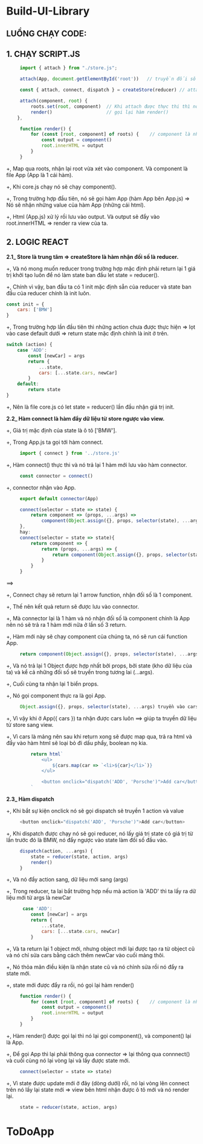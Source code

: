 # Build-UI-Library

## LUỒNG CHẠY CODE:
## 1. CHẠY SCRIPT.JS
   ```javascript
        import { attach } from "./store.js";
   ```
   ```javascript
        attach(App, document.getElementById('root'))   // truyền đối số: component và  root.
   ```
   ```javascript
        const { attach, connect, dispatch } = createStore(reducer) // attach import từ createStore.
   ``` 
   ```javascript         
        attach(component, root) {
            roots.set(root, component)  // Khi attach được thực thi thì nó set root là key, component là value.
            render()                    // gọi lại hàm render()
       },
   ```  
   ```javascript
        function render() {         
            for (const [root, component] of roots) {    // component là những thành phần chứa view.
                const output = component()
                root.innerHTML = output
            }
        }
   ```

+, Map qua roots, nhận lại root vừa xét vào component. Và component là file App (App là 1 cái hàm).

+, Khi core.js chạy nó sẽ chạy component().

+, Trong trường hợp đầu tiên, nó sẽ gọi hàm App (hàm App bên App.js) => Nó sẽ nhận những value của hàm App (những cái html).

+, Html (App.js) xử lý rồi lưu vào output. Và output sẽ đẩy vào root.innerHTML => render ra view của ta.

## 2. LOGIC REACT

   **2.1_ Store là trung tâm => createStore là hàm nhận đối số là reducer.**
  
   +, Và nó mong muốn reducer trong trường hợp mặc định phải return lại 1 giá trị khởi tạo luôn để nó làm state ban đầu  let state = reducer().
    
   +, Chính vì vậy, ban đầu ta có 1 init mặc định sẵn của reducer và state ban đầu của reducer chính là init luôn.
```javascript   
const init = {
    cars: ['BMW']
}
``` 

   +, Trong trường hợp lần đầu tiên thì những action chưa được thực hiện 
      => lọt vào case default dưới 
      => return state mặc định chính là init ở trên.
```javascript
switch (action) {
    case 'ADD':
        const [newCar] = args
        return {
            ...state, 
            cars: [...state.cars, newCar]
        }
    default: 
        return state
}
```
   +, Nên là file core.js có let state = reducer() lần đầu nhận giá trị init. 

**2.2_ Hàm connect là hàm đẩy dữ liệu từ store ngược vào view.**

   +, Giá trị mặc định của state là ô tô ['BMW']. 

   +, Trong App.js ta gọi tới hàm connect. 
   ```javascript
        import { connect } from '../store.js'
   ```

   +, Hàm connect() thực thi và nó trả lại 1 hàm mới lưu vào hàm connector.
   ```javascript
        const connector = connect()
   ```
   +, connector nhận vào App. 
   ```javascript
        export default connector(App)

        connect(selector = state => state) {
            return component => (props, ...args) =>
                component(Object.assign({}, props, selector(state), ...args))
        },
        hay: 
        connect(selector = state => state){
            return component => {
                return (props, ...args) => {
                    return component(Object.assign({}, props, selector(state), ...args))
                }
            }
        }
   ```
==> 

   +, Connect chạy sẽ return lại 1 arrow function, nhận đối số là 1 component.   
   
   +, Thế nên kết quả return sẽ được lưu vào connector.
   
   +, Mà connector lại là 1 hàm và nó nhận đối số là component chính là App nên nó sẽ trả ra 1 hàm mới nữa ở lần số 3 return.   
   
   +, Hàm mới này sẽ chạy component của chúng ta, nó sẽ run cái function App.
   ```javascript
        return component(Object.assign({}, props, selector(state), ...args))
   ```
   
   +, Và nó trả lại 1 Object được hợp nhất bởi props, bởi state (kho dữ liệu của ta) và kể cả những đối số sẽ truyền trong tương lai (...args).
   
   +, Cuối cùng ta nhận lại 1 biển props.
   
   +, Nó gọi component thực ra là gọi App. 
   ```javascript
        Object.assign({}, props, selector(state), ...args) truyền vào cars trong function App({ cars }) {...}
   ```     
   +, Vì vậy khi ở  App({ cars }) ta nhận được cars luôn ==> giúp ta truyền dữ liệu từ store sang view.
   
   +, Vì cars là mảng nên sau khi return xong sẽ được map qua, trả ra html và đẩy vào hàm html sẽ loại bỏ đi dấu phẩy, boolean nọ kia.
   ```javascript
            return html`
                <ul>
                    ${cars.map(car => `<li>${car}</li>`)}
                </ul>

                <button onclick="dispatch('ADD', 'Porsche')">Add car</button>
            `
```
    
**2.3_ Hàm dispatch**

   +, Khi bắt sự kiện onclick nó sẽ gọi dispatch sẽ truyền 1 action và value 
   ```javascript
        <button onclick="dispatch('ADD', 'Porsche')">Add car</button>
   ``` 
   +, Khi dispatch được chạy nó sẽ gọi reducer, nó lấy giá trị state có giá trị từ lần trước đó là BMW, nó đẩy ngược vào state làm đối số đầu vào.
   ```javascript
        dispatch(action, ...args) {
            state = reducer(state, action, args)
            render()
        }
   ``` 
   +, Và nó đẩy action  sang, dữ liệu mới sang (args)

   +, Trong reducer, ta lai bắt trường hợp nếu mà action là 'ADD' thì ta lấy ra dữ liệu mới từ args là newCar 
   ```javascript
         case 'ADD':
            const [newCar] = args
            return {
                ...state, 
                cars: [...state.cars, newCar]
            }
   ``` 
   +, Và ta return lại 1 object mới, nhưng object mới lại được tạo ra từ object cũ và nó chỉ sửa cars bằng cách thêm newCar vào cuối mảng thôi.

   +, Nó thỏa mãn điều kiện là nhận state cũ và nó chỉnh sửa rồi nó đẩy ra state mới.

   +, state mới được đẩy ra rồi, nó gọi lại hàm render()
   ```javascript
        function render() {     
            for (const [root, component] of roots) {    // component là những thành phần chứa view.
                const output = component()
                root.innerHTML = output
            }
        }
   ```
   +, Hàm render() được gọi lại thì nó lại gọi component(), và component() lại là App.

   +, Để gọi App thì lại phải thông qua connector => lại thông qua connnect() và cuối cùng nó lại vòng lại và lấy được state mới. 
   ```javascript
        connect(selector = state => state)
   ```
   +, Vì state được update mới ở đây (dòng dưới) rồi, nó lại vòng lên connect trên nó lấy lại state mới => view bên html nhận được ô tô mới và nó render lại. 
   ```javascript
        state = reducer(state, action, args)
   ```
# ToDoApp
